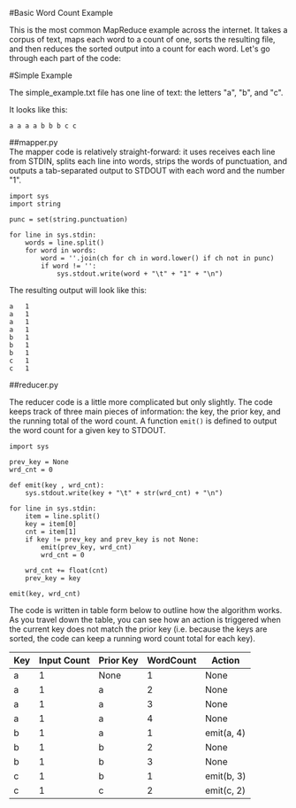 #Basic Word Count Example

This is the most common MapReduce example across the internet. It takes a corpus of text, maps each word to a count of one, sorts the resulting file, and then reduces the sorted output into a count for each word. Let's go through each part of the code:

#Simple Example  

The simple_example.txt file has one line of text: the letters "a", "b", and "c".  
  
It looks like this:
```  
a a a a b b b c c
```

##mapper.py  
The mapper code is relatively straight-forward: it uses receives each line from STDIN, splits each line into words, strips the words of punctuation, and outputs a tab-separated output to STDOUT with each word and the number "1".  
  
```
import sys
import string

punc = set(string.punctuation)

for line in sys.stdin:
	words = line.split()
	for word in words:
		word = ''.join(ch for ch in word.lower() if ch not in punc)
		if word != '':
			sys.stdout.write(word + "\t" + "1" + "\n")
```  
  
The resulting output will look like this:  
  
```
a	1
a	1
a	1
a	1
b	1
b	1
b	1
c	1
c	1
```  

##reducer.py  
  
The reducer code is a little more complicated but only slightly. The code keeps track of three main pieces of information: the key, the prior key, and the running total of the word count.  A function ```emit()``` is defined to output the word count for a given key to STDOUT.
  
```
import sys

prev_key = None
wrd_cnt = 0

def emit(key , wrd_cnt):
	sys.stdout.write(key + "\t" + str(wrd_cnt) + "\n")

for line in sys.stdin:
 	item = line.split()
 	key = item[0]
  	cnt = item[1]
 	if key != prev_key and prev_key is not None:
 		emit(prev_key, wrd_cnt)
 		wrd_cnt = 0
 	
 	wrd_cnt += float(cnt)
	prev_key = key

emit(key, wrd_cnt)
```  
The code is written in table form below to outline how the algorithm works. As you travel down the table, you can see how an action is triggered when the current key does not match the prior key (i.e. because the keys are sorted, the code can keep a running word count total for each key).

| Key | Input Count | Prior Key | WordCount | Action       | 
| ----|-------------| --------- |-----------|--------------|
| a   | 1           | None      | 1         | None         |
| a   | 1           | a         | 2         | None         |
| a   | 1           | a         | 3         | None         |
| a   | 1           | a         | 4         | None         |
| b   | 1           | a         | 1         | emit(a, 4)   |
| b   | 1           | b         | 2         | None         |
| b   | 1           | b         | 3         | None         |
| c   | 1           | b         | 1         | emit(b, 3)   |
| c   | 1           | c         | 2         | emit(c, 2)   |  
  
